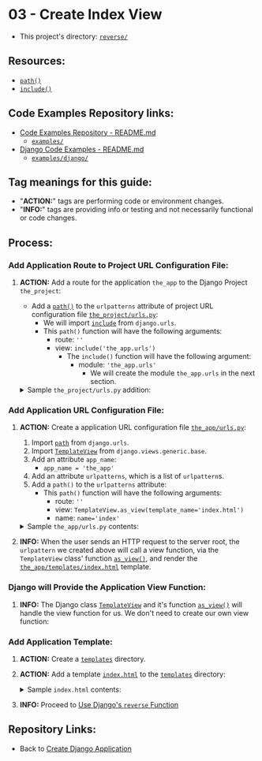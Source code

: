 # 03 - Create Index View
* This project's directory: [`reverse/`](./../)

## Resources:
* [`path()`](https://docs.djangoproject.com/en/4.1/ref/urls/#path)
* [`include()`](https://docs.djangoproject.com/en/4.1/ref/urls/#include)


## Code Examples Repository links:
* [Code Examples Repository - README.md](../../../README.md)
    * [`examples/`](../../../)
* [Django Code Examples - README.md](../../README.md)
    * [`examples/django/`](../../)


## Tag meanings for this guide:
* "**ACTION:**" tags are performing code or environment changes.
* "**INFO:**" tags are providing info or testing and not necessarily functional or code changes.


## Process:

### Add Application Route to Project URL Configuration File:
1. **ACTION:** Add a route for the application `the_app` to the Django Project `the_project`:
    * Add a [`path()`](https://docs.djangoproject.com/en/4.1/ref/urls/#path) to the `urlpatterns` attribute of project URL configuration file [`the_project/urls.py`](../the_project/urls.py):
        * We will import [`include`](https://docs.djangoproject.com/en/4.1/ref/urls/#include) from `django.urls`.
        * This `path()` function will have the following arguments:
            * route: `''`
            * view: `include('the_app.urls')`
                * The `include()` function will have the following argument:
                    * module: `'the_app.urls'`
                        * We will create the module `the_app.urls` in the next section.
    <details>
    <summary>Sample <code>the_project/urls.py</code> addition:</summary>

        #...
        from django.urls import include
        #...

        urlpatterns = [
            #...
            path('', include('the_app.urls')),
            #...
        ]
    </details>


### Add Application URL Configuration File:
1. **ACTION:** Create a application URL configuration file [`the_app/urls.py`](../the_app/urls.py):
    1. Import [`path`](https://docs.djangoproject.com/en/4.1/ref/urls/#path) from `django.urls`.
    1. Import [`TemplateView`](https://docs.djangoproject.com/en/4.1/ref/class-based-views/base/#django.views.generic.base.TemplateView) from `django.views.generic.base`.
    1. Add an attribute `app_name`:
        * `app_name = 'the_app'`
    1. Add an attribute `urlpatterns`, which is a list of `urlpattern`s.
    1. Add a `path()` to the `urlpatterns` attribute:
        * This `path()` function will have the following arguments:
            * route: `''`
            * view: `TemplateView.as_view(template_name='index.html')`
            * name: `name='index'`

    <details>
    <summary>Sample <code>the_app/urls.py</code> contents:</summary>

        from django.urls import path
        from django.views.generic.base import TemplateView

        app_name = 'the_app'
        urlpatterns = [
            path('', TemplateView.as_view(template_name='index.html'), name='index'),
        ]
    </details>

1. **INFO:** When the user sends an HTTP request to the server root, the `urlpattern` we created above will call a view function, via the `TemplateView` class' function [`as_view()`](https://docs.djangoproject.com/en/4.1/ref/class-based-views/base/#django.views.generic.base.View.as_view), and render the [`the_app/templates/index.html`](../the_app/templates/index.html) template.


### Django will Provide the Application View Function:
1. **INFO:** The Django class [`TemplateView`](https://docs.djangoproject.com/en/4.1/ref/class-based-views/base/#django.views.generic.base.TemplateView) and it's function [`as_view()`](https://docs.djangoproject.com/en/4.1/ref/class-based-views/base/#django.views.generic.base.View.as_view) will handle the view function for us. We don't need to create our own view function:


### Add Application Template:
1. **ACTION:** Create a [`templates`](../the_app/templates/) directory.
1. **ACTION:** Add a template [`index.html`](../the_app/templates/index.html) to the [`templates`](../the_app/templates/) directory:
    <details>
    <summary>Sample <code>index.html</code> contents:</summary>

        <h1>Goodbuy, World! Enjoy the Sale!</h1>
    </details>

1. **INFO:** Proceed to [Use Django's `reverse` Function](./04_use_djangos_reverse_function.md)

## Repository Links:
* Back to [Create Django Application](./02_create_django_application.md)